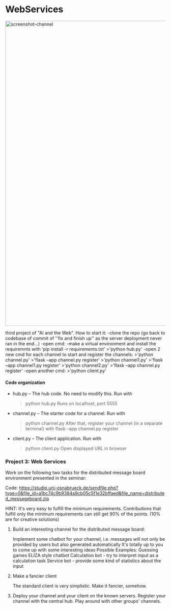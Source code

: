 # WebServices
<img width="958" alt="screenshot-channel" src="https://github.com/Carikoenig/WebServices/assets/80691517/46312ceb-cb39-4bb3-a471-13621accbbf1">

third project of "AI and the Web".
How to start it:
-clone the repo (go back to codebase of commit of ''fix and finish up'' as the server deployment never ran in the end...)
-open cmd:
-make a virtual environment and install the requiremnts with 'pip install -r requirements.txt'
    >'python hub.py'
-open 2 new cmd for each channel to start and register the channels:
    >'python channel.py'
    >'flask –app channel.py register'
    >'python channel1.py'
    >'flask –app channel1.py register'
    >'python channel2.py'
    >'flask –app channel.py register'
-open another cmd:
    >'python client.py'

#### Code organization
- hub.py – The hub code. No need to modify this. Run with
    > python hub.py
Runs on localhost, port 5555

- channel.py – The starter code for a channel. Run with
   > python channel.py
After that, register your channel (in a separate terminal) with
   > flask –app channel.py register
   
- client.py – The client application. Run with
   > python client.py
Open displayed URL in browser


### Project 3: Web Services

Work on the following two tasks for the distributed message board environment presented in the seminar:

Code: https://studip.uni-osnabrueck.de/sendfile.php?type=0&file_id=a1bc74c9b9384a9cb05c5f1e32bffaed&file_name=distributed_messageboard.zip

HINT: It's very easy to fulfill the minimum requirements. Contributions that fulfill only the minimum requirements can still get 90% of the points. (10% are for creative solutions)

 

1. Build an interesting channel for the distributed message board:

    Implement some chatbot for your channel, i.e. messages will not only be provided by users but also generated automatically
    It's totally up to you to come up with some interesting ideas
    Possible Examples:
        Guessing games
        ELIZA style chatbot
        Calculation bot - try to interpret input as a calculation task
        Service bot - provide some kind of statistics about the input


2. Make a fancier client

    The standard client is very simplistic. Make it fancier, somehow.


3. Deploy your channel and your client on the known servers.
    Register your channel with the central hub.
    Play around with other groups' channels.
